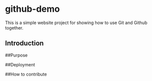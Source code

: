 # github-demo
This is a simple website project for showing how to use Git and Github together.
## Introduction

##Purpose

##Deployment

##How to contribute

